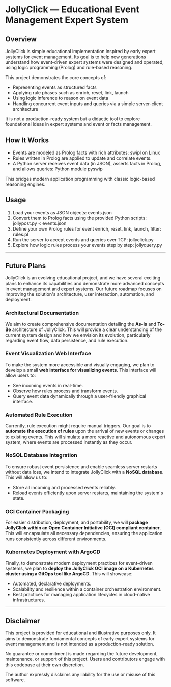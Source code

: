 # JollyClick — Educational Event Management Expert System

## Overview

JollyClick is simple educational implementation inspired by early expert systems for event management. Its goal is to help new generations understand how event-driven expert systems were designed and operated, using logic programming (Prolog) and rule-based reasoning.

This project demonstrates the core concepts of:

- Representing events as structured facts
- Applying rule phases such as enrich, reset, link, launch
- Using logic inference to reason on event data
- Handling concurrent event inputs and queries via a simple server-client architecture

It is not a production-ready system but a didactic tool to explore foundational ideas in expert systems and event or facts management.

## How It Works

- Events are modeled as Prolog facts with rich attributes: swipl on Linux
- Rules written in Prolog are applied to update and correlate events.
- A Python server receives event data (in JSON), asserts facts in Prolog, and allows queries: Python module pyswip

This bridges modern application programming with classic logic-based reasoning engines.

## Usage

1. Load your events as JSON objects: events.json
2. Convert them to Prolog facts using the provided Python scripts: jollypost.py < events.json
3. Define your own Prolog rules for event enrich, reset, link, launch, filter: rules.pl
4. Run the server to accept events and queries over TCP: jollyclick.py
5. Explore how logic rules process your events step by step: jollyquery.py

---

## Future Plans

JollyClick is an evolving educational project, and we have several exciting plans to enhance its capabilities and demonstrate more advanced concepts in event management and expert systems. Our future roadmap focuses on improving the solution's architecture, user interaction, automation, and deployment.

### Architectural Documentation

We aim to create comprehensive documentation detailing the **As-Is** and **To-Be** architecture of JollyClick. This will provide a clear understanding of the current system design and how we envision its evolution, particularly regarding event flow, data persistence, and rule execution.

### Event Visualization Web Interface

To make the system more accessible and visually engaging, we plan to develop a small **web interface for visualizing events**. This interface will allow users to:

* See incoming events in real-time.
* Observe how rules process and transform events.
* Query event data dynamically through a user-friendly graphical interface.

### Automated Rule Execution

Currently, rule execution might require manual triggers. Our goal is to **automate the execution of rules** upon the arrival of new events or changes to existing events. This will simulate a more reactive and autonomous expert system, where events are processed instantly as they occur.

### NoSQL Database Integration

To ensure robust event persistence and enable seamless server restarts without data loss, we intend to integrate JollyClick with a **NoSQL database**. This will allow us to:

* Store all incoming and processed events reliably.
* Reload events efficiently upon server restarts, maintaining the system's state.

### OCI Container Packaging

For easier distribution, deployment, and portability, we will **package JollyClick within an Open Container Initiative (OCI) compliant container**. This will encapsulate all necessary dependencies, ensuring the application runs consistently across different environments.

### Kubernetes Deployment with ArgoCD

Finally, to demonstrate modern deployment practices for event-driven systems, we plan to **deploy the JollyClick OCI image on a Kubernetes cluster using a GitOps tool like ArgoCD**. This will showcase:

* Automated, declarative deployments.
* Scalability and resilience within a container orchestration environment.
* Best practices for managing application lifecycles in cloud-native infrastructures.

---

## Disclaimer

This project is provided for educational and illustrative purposes only. It aims to demonstrate fundamental concepts of early expert systems for event management and is not intended as a production-ready solution.

No guarantee or commitment is made regarding the future development, maintenance, or support of this project. Users and contributors engage with this codebase at their own discretion.

The author expressly disclaims any liability for the use or misuse of this software.

